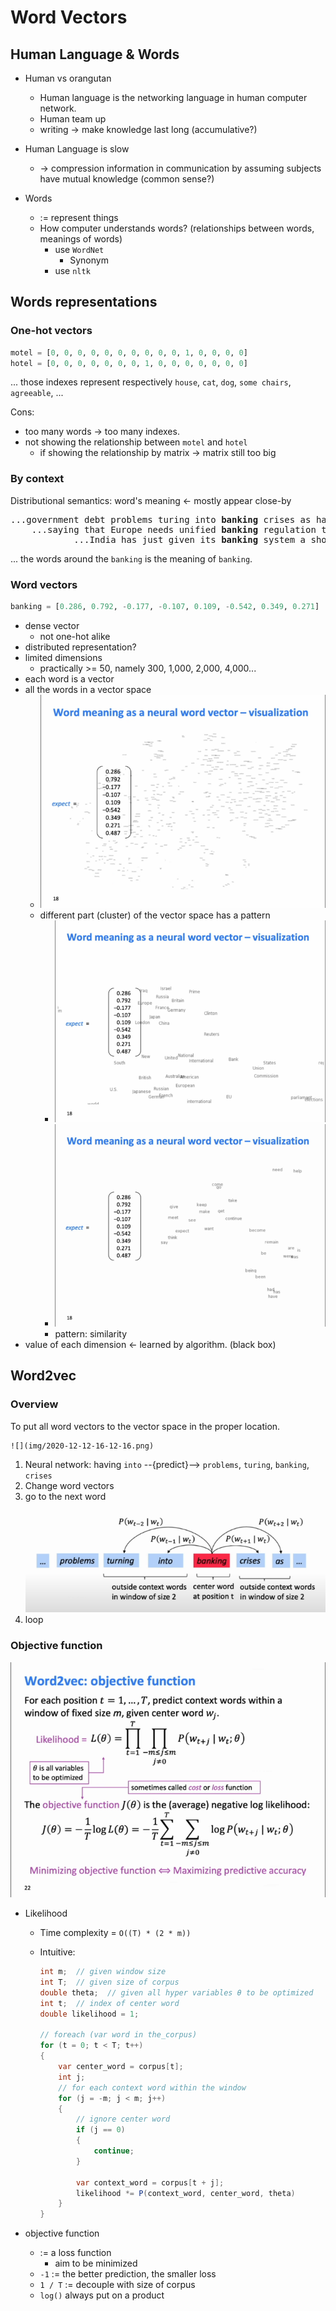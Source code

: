# Word Vectors

## Human Language & Words

-   Human vs orangutan

    -   Human language is the networking language in human computer network.
    -   Human team up
    -   writing -> make knowledge last long (accumulative?)

-   Human Language is slow

    -   -> compression information in communication by assuming subjects have mutual knowledge (common sense?)

-   Words
    -   := represent things
    -   How computer understands words? (relationships between words, meanings of words)
        -   use `WordNet`
            -   Synonym
        -   use `nltk`

## Words representations

### One-hot vectors

```python
motel = [0, 0, 0, 0, 0, 0, 0, 0, 0, 0, 1, 0, 0, 0, 0]
hotel = [0, 0, 0, 0, 0, 0, 0, 1, 0, 0, 0, 0, 0, 0, 0]
```

... those indexes represent respectively `house`, `cat`, `dog`, `some chairs`, `agreeable`, ...

Cons:

-   too many words -> too many indexes.
-   not showing the relationship between `motel` and `hotel`
    -   if showing the relationship by matrix -> matrix still too big

### By context

Distributional semantics: word's meaning <- mostly appear close-by

<pre>
...government debt problems turing into <b>banking</b> crises as happened in 2009...
    ...saying that Europe needs unified <b>banking</b> regulation to replace the hodgepodge...
            ...India has just given its <b>banking</b> system a shot in the arm...
</pre>

... the words around the `banking` is the meaning of `banking`.

### Word vectors

```python
banking = [0.286, 0.792, -0.177, -0.107, 0.109, -0.542, 0.349, 0.271]
```

-   dense vector
    -   not one-hot alike
-   distributed representation?
-   limited dimensions
    -   practically >= 50, namely 300, 1,000, 2,000, 4,000...
-   each word is a vector
-   all the words in a vector space
    -   ![](img/2020-12-12-15-27-52.png)
    -   different part (cluster) of the vector space has a pattern
        -   ![](img/2020-12-12-15-28-03.png)
        -   ![](img/2020-12-12-15-28-21.png)
        -   pattern: similarity
-   value of each dimension <- learned by algorithm. (black box)

## Word2vec

### Overview

To put all word vectors to the vector space in the proper location.

    ![](img/2020-12-12-16-12-16.png)

1.  Neural network: having `into` --{predict}--> `problems`, `turing`, `banking`, `crises`
1.  Change word vectors
1.  go to the next word ![](img/2020-12-12-16-15-27.png)
1.  loop

### Objective function

![](img/2020-12-12-16-24-21.png)

-   Likelihood

    -   Time complexity = `O((T) * (2 * m))`
    -   Intuitive:

        ```csharp
        int m;  // given window size
        int T;  // given size of corpus
        double theta;  // given all hyper variables θ to be optimized
        int t;  // index of center word
        double likelihood = 1;

        // foreach (var word in the_corpus)
        for (t = 0; t < T; t++)
        {
            var center_word = corpus[t];
            int j;
            // for each context word within the window
            for (j = -m; j < m; j++)
            {
                // ignore center word
                if (j == 0)
                {
                    continue;
                }
                
                var context_word = corpus[t + j];
                likelihood *= P(context_word, center_word, theta)
            }
        }
        ```

-   objective function
    -   := a loss function
        -   aim to be minimized
    -   `-1` := the better prediction, the smaller loss
    -   `1 / T` := decouple with size of corpus
    -   `log()` always put on a product


